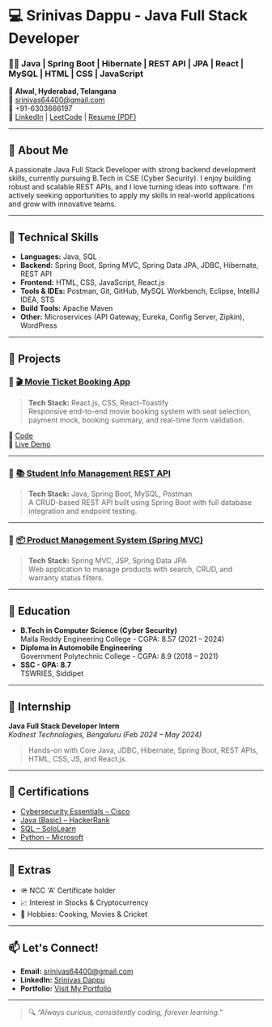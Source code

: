 # 💻 Srinivas Dappu - Java Full Stack Developer

### 👨‍💻 Java | Spring Boot | Hibernate | REST API | JPA | React | MySQL | HTML | CSS | JavaScript

📍 **Alwal, Hyderabad, Telangana**  
📧 [srinivas64400@gmail.com](mailto:srinivas64400@gmail.com)  
📱 +91-6303666197  
🔗 [LinkedIn](https://www.linkedin.com/in/dappusrinivas/) |  [LeetCode](https://leetcode.com/u/srinivas7075/) | [Resume (PDF)](https://drive.google.com/file/d/1qsYPecwkZtIizOG4l64dxQFsQ0tLtdmJ/view)

---

## 👋 About Me

A passionate Java Full Stack Developer with strong backend development skills, currently pursuing B.Tech in CSE (Cyber Security). I enjoy building robust and scalable REST APIs, and I love turning ideas into software. I'm actively seeking opportunities to apply my skills in real-world applications and grow with innovative teams.

---

## 🚀 Technical Skills

- **Languages:** Java, SQL  
- **Backend:** Spring Boot, Spring MVC, Spring Data JPA, JDBC, Hibernate, REST API  
- **Frontend:** HTML, CSS, JavaScript, React.js  
- **Tools & IDEs:** Postman, Git, GitHub, MySQL Workbench, Eclipse, IntelliJ IDEA, STS  
- **Build Tools:** Apache Maven  
- **Other:** Microservices (API Gateway, Eureka, Config Server, Zipkin), WordPress

---

## 📂 Projects

### 📌 [🎬 Movie Ticket Booking App](https://dappusrinivas.netlify.app)
> **Tech Stack:** React.js, CSS, React-Toastify  
> Responsive end-to-end movie booking system with seat selection, payment mock, booking summary, and real-time form validation.

🔗 [Code](https://github.com/srinivas6303/SrinivasDappu_React_Projects/tree/main/src/MovieBooking)  
🔗 [Live Demo](https://srinivasreactprojects.netlify.app)

---

### 📌 [📚 Student Info Management REST API](https://github.com/srinivas6303/Spring-Boot-Student-Info-Management-API)
> **Tech Stack:** Java, Spring Boot, MySQL, Postman  
> A CRUD-based REST API built using Spring Boot with full database integration and endpoint testing.

---

### 📌 [📦 Product Management System (Spring MVC)](https://github.com/srinivas6303/Product-Management-System-Spring-MVC)
> **Tech Stack:** Spring MVC, JSP, Spring Data JPA  
> Web application to manage products with search, CRUD, and warranty status filters.

---

## 🏫 Education

- **B.Tech in Computer Science (Cyber Security)**  
  Malla Reddy Engineering College - CGPA: 8.57 (2021 – 2024)  
- **Diploma in Automobile Engineering**  
  Government Polytechnic College - CGPA: 8.9 (2018 – 2021)  
- **SSC - GPA: 8.7**  
  TSWRIES, Siddipet

---

## 💼 Internship

**Java Full Stack Developer Intern**  
_Kodnest Technologies, Bengaluru (Feb 2024 – May 2024)_  
> Hands-on with Core Java, JDBC, Hibernate, Spring Boot, REST APIs, HTML, CSS, JS, and React.js.

---

## 🏅 Certifications

- [Cybersecurity Essentials – Cisco](https://www.credly.com/badges/0521849d-0b24-43ca-bb3d-f7bd22359689/public_url)  
- [Java (Basic) – HackerRank](https://www.hackerrank.com/certificates/20707214fa4f)  
- [SQL – SoloLearn](https://drive.google.com/file/d/1xOvVvj5efCxWD6u9l2Ng03eWWUuVVGtf/view)  
- [Python – Microsoft](https://www.credly.com/badges/ea28810a-6c42-42c4-8789-3cb5b315347f/public_url)

---

## 💬 Extras

- 🪖 NCC 'A' Certificate holder  
- 📈 Interest in Stocks & Cryptocurrency  
- 🍳 Hobbies: Cooking, Movies & Cricket

--- 

## 📫 Let's Connect!

- **Email:** srinivas64400@gmail.com
- **LinkedIn:** [Srinivas Dappu](https://www.linkedin.com/in/srinivas-dappu)
- **Portfolio:** [Visit My Portfolio](https://dappusrinivas.netlify.app/) 

---

> 🔍 *“Always curious, consistently coding, forever learning.”* 
